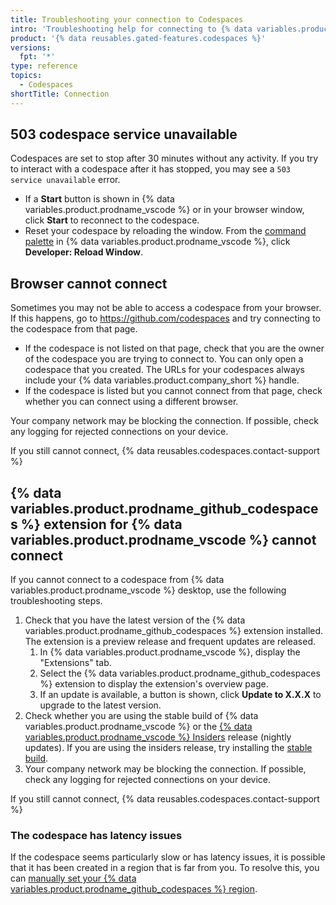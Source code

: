 ```yaml
---
title: Troubleshooting your connection to Codespaces
intro: 'Troubleshooting help for connecting to {% data variables.product.prodname_codespaces %}.'
product: '{% data reusables.gated-features.codespaces %}'
versions:
  fpt: '*'
type: reference
topics:
  - Codespaces
shortTitle: Connection
---
```


## 503 codespace service unavailable

Codespaces are set to stop after 30 minutes without any activity. If you try to interact with a codespace after it has stopped, you may see a `503 service unavailable` error. 

- If a **Start** button is shown in {% data variables.product.prodname_vscode %} or in your browser window, click **Start** to reconnect to the codespace.
- Reset your codespace by reloading the window. From the [command palette](/codespaces/codespaces-reference/using-the-command-palette-in-codespaces#accessing-the-command-palette) in {% data variables.product.prodname_vscode %}, click **Developer: Reload Window**.

## Browser cannot connect

Sometimes you may not be able to access a codespace from your browser. If this happens, go to https://github.com/codespaces and try connecting to the codespace from that page.

  - If the codespace is not listed on that page, check that you are the owner of the codespace you are trying to connect to. You can only open a codespace that you created. The URLs for your codespaces always include your {% data variables.product.company_short %} handle.
  - If the codespace is listed but you cannot connect from that page, check whether you can connect using a different browser.

Your company network may be blocking the connection. If possible, check any logging for rejected connections on your device.

If you still cannot connect, {% data reusables.codespaces.contact-support %}

## {% data variables.product.prodname_github_codespaces %} extension for {% data variables.product.prodname_vscode %} cannot connect

If you cannot connect to a codespace from {% data variables.product.prodname_vscode %} desktop, use the following troubleshooting steps.

1. Check that you have the latest version of the {% data variables.product.prodname_github_codespaces %} extension installed. The extension is a preview release and frequent updates are released.
   1. In {% data variables.product.prodname_vscode %}, display the "Extensions" tab.
   2. Select the {% data variables.product.prodname_github_codespaces %} extension to display the extension's overview page.
   3. If an update is available, a button is shown, click **Update to X.X.X** to upgrade to the latest version.
2. Check whether you are using the stable build of {% data variables.product.prodname_vscode %} or the [{% data variables.product.prodname_vscode %} Insiders](https://code.visualstudio.com/insiders/) release (nightly updates). If you are using the insiders release, try installing the [stable build](https://code.visualstudio.com/).
3. Your company network may be blocking the connection. If possible, check any logging for rejected connections on your device.

If you still cannot connect, {% data reusables.codespaces.contact-support %}

### The codespace has latency issues

If the codespace seems particularly slow or has latency issues, it is possible that it has been created in a region that is far from you. To resolve this, you can [manually set your {% data variables.product.prodname_github_codespaces %} region](/codespaces/managing-your-codespaces/setting-your-default-region-for-codespaces).
